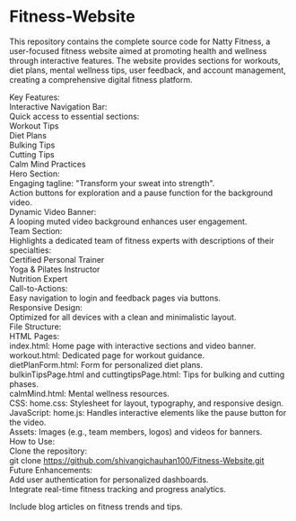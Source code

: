 # Fitness-Website
This repository contains the complete source code for Natty Fitness, a user-focused fitness website aimed at promoting health and wellness through interactive features. The website provides sections for workouts, diet plans, mental wellness tips, user feedback, and account management, creating a comprehensive digital fitness platform.
<br>

Key Features:
<br>
Interactive Navigation Bar:
<br>
Quick access to essential sections:
<br>
Workout Tips
<br>
Diet Plans
<br>
Bulking Tips
<br>
Cutting Tips
<br>
Calm Mind Practices
<br>
Hero Section:
<br>
Engaging tagline: "Transform your sweat into strength".
<br>
Action buttons for exploration and a pause function for the background video.
<br>
Dynamic Video Banner:
<br>
A looping muted video background enhances user engagement.
<br>
Team Section:
<br>
Highlights a dedicated team of fitness experts with descriptions of their specialties:
<br>
Certified Personal Trainer
<br>
Yoga & Pilates Instructor
<br>
Nutrition Expert
<br>
Call-to-Actions:
<br>
Easy navigation to login and feedback pages via buttons.
<br>
Responsive Design:
<br>
Optimized for all devices with a clean and minimalistic layout.
<br>
File Structure:
<br>
HTML Pages:
<br>
index.html: Home page with interactive sections and video banner.
<br>
workout.html: Dedicated page for workout guidance.
<br>
dietPlanForm.html: Form for personalized diet plans.
<br>
bulkinTipsPage.html and cuttingtipsPage.html: Tips for bulking and cutting phases.
<br>
calmMind.html: Mental wellness resources.
<br>
CSS: home.css: Stylesheet for layout, typography, and responsive design.
<br>
JavaScript: home.js: Handles interactive elements like the pause button for the video.
<br>
Assets: Images (e.g., team members, logos) and videos for banners.
<br>
How to Use:
<br>
Clone the repository:
<br>
git clone https://github.com/shivangichauhan100/Fitness-Website.git
<br>
Future Enhancements:
<br>
Add user authentication for personalized dashboards.
<br>
Integrate real-time fitness tracking and progress analytics.
<br>

Include blog articles on fitness trends and tips.
<br>





